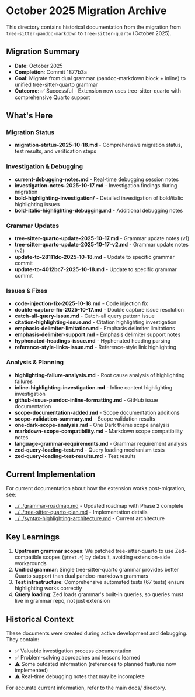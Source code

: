 # October 2025 Migration Archive

This directory contains historical documentation from the migration from `tree-sitter-pandoc-markdown` to `tree-sitter-quarto` (October 2025).

## Migration Summary

- **Date**: October 2025
- **Completion**: Commit 1877b3a
- **Goal**: Migrate from dual grammar (pandoc-markdown block + inline) to unified tree-sitter-quarto grammar
- **Outcome**: ✅ Successful - Extension now uses tree-sitter-quarto with comprehensive Quarto support

## What's Here

### Migration Status
- **migration-status-2025-10-18.md** - Comprehensive migration status, test results, and verification steps

### Investigation & Debugging
- **current-debugging-notes.md** - Real-time debugging session notes
- **investigation-notes-2025-10-17.md** - Investigation findings during migration
- **bold-highlighting-investigation/** - Detailed investigation of bold/italic highlighting issues
- **bold-italic-highlighting-debugging.md** - Additional debugging notes

### Grammar Updates
- **tree-sitter-quarto-update-2025-10-17.md** - Grammar update notes (v1)
- **tree-sitter-quarto-update-2025-10-17-v2.md** - Grammar update notes (v2)
- **update-to-28111dc-2025-10-18.md** - Update to specific grammar commit
- **update-to-4012bc7-2025-10-18.md** - Update to specific grammar commit

### Issues & Fixes
- **code-injection-fix-2025-10-18.md** - Code injection fix
- **double-capture-fix-2025-10-17.md** - Double capture issue resolution
- **catch-all-query-issue.md** - Catch-all query pattern issue
- **citation-highlighting-issue.md** - Citation highlighting investigation
- **emphasis-delimiter-limitation.md** - Emphasis delimiter limitations
- **emphasis-delimiter-support.md** - Emphasis delimiter support notes
- **hyphenated-headings-issue.md** - Hyphenated heading parsing
- **reference-style-links-issue.md** - Reference-style link highlighting

### Analysis & Planning
- **highlighting-failure-analysis.md** - Root cause analysis of highlighting failures
- **inline-highlighting-investigation.md** - Inline content highlighting investigation
- **github-issue-pandoc-inline-formatting.md** - GitHub issue documentation
- **scope-documentation-added.md** - Scope documentation additions
- **scope-validation-summary.md** - Scope validation results
- **one-dark-scope-analysis.md** - One Dark theme scope analysis
- **markdown-scope-compatibility.md** - Markdown scope compatibility notes
- **language-grammar-requirements.md** - Grammar requirement analysis
- **zed-query-loading-test.md** - Query loading mechanism tests
- **zed-query-loading-test-results.md** - Test results

## Current Implementation

For current documentation about how the extension works post-migration, see:
- [../../grammar-roadmap.md](../../grammar-roadmap.md) - Updated roadmap with Phase 2 complete
- [../../tree-sitter-quarto-plan.md](../../tree-sitter-quarto-plan.md) - Implementation details
- [../../syntax-highlighting-architecture.md](../../syntax-highlighting-architecture.md) - Current architecture

## Key Learnings

1. **Upstream grammar scopes**: We patched tree-sitter-quarto to use Zed-compatible scopes (`@text.*`) by default, avoiding extension-side workarounds
2. **Unified grammar**: Single tree-sitter-quarto grammar provides better Quarto support than dual pandoc-markdown grammars
3. **Test infrastructure**: Comprehensive automated tests (67 tests) ensure highlighting works correctly
4. **Query loading**: Zed loads grammar's built-in queries, so queries must live in grammar repo, not just extension

## Historical Context

These documents were created during active development and debugging. They contain:
- ✅ Valuable investigation process documentation
- ✅ Problem-solving approaches and lessons learned
- ⚠️ Some outdated information (references to planned features now implemented)
- ⚠️ Real-time debugging notes that may be incomplete

For accurate current information, refer to the main docs/ directory.
